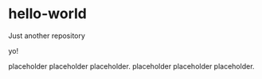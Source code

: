 # hello-world
Just another repository

yo!

placeholder placeholder placeholder.
placeholder placeholder placeholder.
